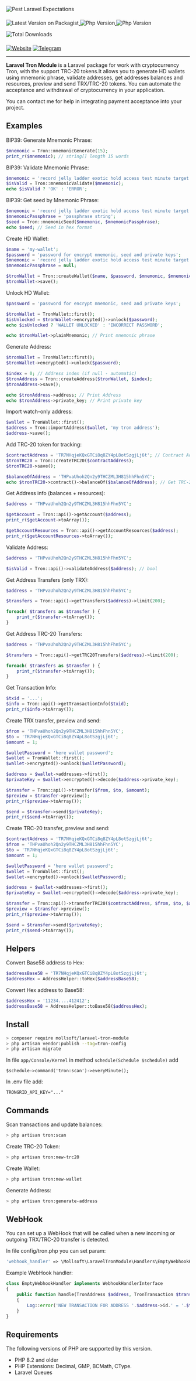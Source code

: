 ![Pest Laravel Expectations](https://banners.beyondco.de/Tron.png?theme=light&packageManager=composer+require&packageName=mollsoft%2Flaravel-tron-module&pattern=architect&style=style_1&description=Working+with+cryptocurrency+Tron%2C+supported+TRC-20+tokens&md=1&showWatermark=1&fontSize=100px&images=https%3A%2F%2Flaravel.com%2Fimg%2Flogomark.min.svg)

<a href="https://packagist.org/packages/mollsoft/laravel-tron-module" target="_blank">
    <img style="display: inline-block; margin-top: 0.5em; margin-bottom: 0.5em" src="https://img.shields.io/packagist/v/mollsoft/laravel-tron-module.svg?style=flat&cacheSeconds=3600" alt="Latest Version on Packagist">
</a>

<a href="https://www.php.net">
    <img style="display: inline-block; margin-top: 0.5em; margin-bottom: 0.5em" src="https://img.shields.io/badge/php-%3E=8.1-brightgreen.svg?maxAge=2592000" alt="Php Version">
</a>

<a href="https://laravel.com/">
    <img style="display: inline-block; margin-top: 0.5em; margin-bottom: 0.5em" src="https://img.shields.io/badge/laravel-%3E=10-red.svg?maxAge=2592000" alt="Php Version">
</a>

<a href="https://packagist.org/packages/mollsoft/laravel-tron-module" target="_blank">
    <img style="display: inline-block; margin-top: 0.5em; margin-bottom: 0.5em" src="https://img.shields.io/packagist/dt/mollsoft/laravel-tron-module.svg?style=flat&cacheSeconds=3600" alt="Total Downloads">
</a>

<a href="https://mollsoft.com"><img alt="Website" src="https://img.shields.io/badge/Website-https://mollsoft.com-black"></a>
<a href="https://t.me/mollsoft"><img alt="Telegram" src="https://img.shields.io/badge/Telegram-@mollsoft-blue"></a>

---

**Laravel Tron Module** is a Laravel package for work with cryptocurrency Tron, with the support TRC-20 tokens.It allows you to generate HD wallets using mnemonic phrase, validate addresses, get addresses balances and resources, preview and send TRX/TRC-20 tokens. You can automate the acceptance and withdrawal of cryptocurrency in your application.

You can contact me for help in integrating payment acceptance into your project.

## Examples

BIP39: Generate Mnemonic Phrase:
```php
$mnemonic = Tron::mnemonicGenerate(15);
print_r($mnemonic); // string[] length 15 words
```

BIP39: Validate Mnemonic Phrase:
```php
$mnemonic = 'record jelly ladder exotic hold access test minute target fortune duck disease express damp attend';
$isValid = Tron::mnemonicValidate($mnemonic);
echo $isValid ? 'OK' : 'ERROR';
```

BIP39: Get seed by Mnemonic Phrase:
```php
$mnemonic = 'record jelly ladder exotic hold access test minute target fortune duck disease express damp attend';
$mnemonicPassphrase = 'passphrase string';
$seed = Tron::mnemonicSeed($mnemonic, $mnemonicPassphrase);
echo $seed; // Seed in hex format
```

Create HD Wallet:
```php
$name = 'my-wallet';
$password = 'password for encrypt mnemonic, seed and private keys';
$mnemonic = 'record jelly ladder exotic hold access test minute target fortune duck disease express damp attend';
$mnemonicPassphrase = null;

$tronWallet = Tron::createWallet($name, $password, $mnemonic, $mnemonicPassphrase);
$tronWallet->save();
```

Unlock HD Wallet:
```php
$password = 'password for encrypt mnemonic, seed and private keys';

$tronWallet = TronWallet::first();
$isUnlocked = $tronWallet->encrypted()->unlock($password);
echo $isUnlocked ? 'WALLET UNLOCKED' : 'INCORRECT PASSWORD';

echo $tronWallet->plainMnemonic; // Print mnemonic phrase
```

Generate Address:
```php
$tronWallet = TronWallet::first();
$tronWallet->encrypted()->unlock($password);

$index = 0; // Address index (if null - automatic)
$tronAddress = Tron::createAddress($tronWallet, $index);
$tronAddress->save();

echo $tronAddress->address; // Print Address
echo $tronAddress->private_key; // Print private key
```

Import watch-only address:
```php
$wallet = TronWallet::first();
$address = Tron::importAddress($wallet, 'my tron address');
$address->save();
```

Add TRC-20 token for tracking:
```php
$contractAddress = 'TR7NHqjeKQxGTCi8q8ZY4pL8otSzgjLj6t'; // Contract Address Tether USDT
$tronTRC20 = Tron::createTRC20($contractAddress);
$tronTRC20->save();

$balanceOfAddress = 'THPvaUhoh2Qn2y9THCZML3H815hhFhn5YC';
echo $tronTRC20->contract()->balanceOf($balanceOfAddress); // Get TRC-20 Token balance of address
```

Get Address info (balances + resources):
```php
$address = 'THPvaUhoh2Qn2y9THCZML3H815hhFhn5YC';

$getAccount = Tron::api()->getAccount($address);
print_r($getAccount->toArray());

$getAccountResources = Tron::api()->getAccountResources($address);
print_r($getAccountResources->toArray());
```

Validate Address:
```php
$address = 'THPvaUhoh2Qn2y9THCZML3H815hhFhn5YC';

$isValid = Tron::api()->validateAddress($address); // bool
```

Get Address Transfers (only TRX):
```php
$address = 'THPvaUhoh2Qn2y9THCZML3H815hhFhn5YC';

$transfers = Tron::api()->getTransfers($address)->limit(200);

foreach( $transfers as $transfer ) {
    print_r($transfer->toArray());
}
```

Get Address TRC-20 Transfers:
```php
$address = 'THPvaUhoh2Qn2y9THCZML3H815hhFhn5YC';

$transfers = Tron::api()->getTRC20Transfers($address)->limit(200);

foreach( $transfers as $transfer ) {
    print_r($transfer->toArray());
}
```

Get Transaction Info:
```php
$txid = '...';
$info = Tron::api()->getTransactionInfo($txid);
print_r($info->toArray());
```

Create TRX transfer, preview and send:
```php
$from = 'THPvaUhoh2Qn2y9THCZML3H815hhFhn5YC';
$to = 'TR7NHqjeKQxGTCi8q8ZY4pL8otSzgjLj6t';
$amount = 1;

$walletPassword = 'here wallet password';
$wallet = TronWallet::first();
$wallet->encrypted()->unlock($walletPassword);

$address = $wallet->addresses->first();
$privateKey = $wallet->encrypted()->decode($address->private_key);

$transfer = Tron::api()->transfer($from, $to, $amount);
$preview = $transfer->preview();
print_r($preview->toArray());

$send = $transfer->send($privateKey);
print_r($send->toArray());
```

Create TRC-20 transfer, preview and send:
```php
$contractAddress = 'TR7NHqjeKQxGTCi8q8ZY4pL8otSzgjLj6t';
$from = 'THPvaUhoh2Qn2y9THCZML3H815hhFhn5YC';
$to = 'TR7NHqjeKQxGTCi8q8ZY4pL8otSzgjLj6t';
$amount = 1;

$walletPassword = 'here wallet password';
$wallet = TronWallet::first();
$wallet->encrypted()->unlock($walletPassword);

$address = $wallet->addresses->first();
$privateKey = $wallet->encrypted()->decode($address->private_key);

$transfer = Tron::api()->transferTRC20($contractAddress, $from, $to, $amount);
$preview = $transfer->preview();
print_r($preview->toArray());

$send = $transfer->send($privateKey);
print_r($send->toArray());
```

## Helpers

Convert Base58 address to Hex:

```php
$addressBase58 = 'TR7NHqjeKQxGTCi8q8ZY4pL8otSzgjLj6t';
$addressHex = AddressHelper::toHex($addressBase58);
```

Convert Hex address to Base58:

```php
$addressHex = '11234....412412';
$addressBase58 = AddressHelper::toBase58($addressHex);
```

## Install

```bash
> composer require mollsoft/laravel-tron-module
> php artisan vendor:publish --tag=tron-config
> php artisan migrate
```

In file `app/Console/Kernel` in method `schedule(Schedule $schedule)` add 
```
$schedule->command('tron:scan')->everyMinute();
```

In .env file add:
```
TRONGRID_API_KEY="..."
```

## Commands

Scan transactions and update balances:

```bash
> php artisan tron:scan
```

Create TRC-20 Token:

```bash
> php artisan tron:new-trc20
```

Create Wallet:

```bash
> php artisan tron:new-wallet
```

Generate Address:

```bash
> php artisan tron:generate-address
```

## WebHook

You can set up a WebHook that will be called when a new incoming or outgoing TRX/TRC-20 transfer is detected.

In file config/tron.php you can set param:

```php
'webhook_handler' => \Mollsoft\LaravelTronModule\Handlers\EmptyWebhookHandler::class,
```

Example WebHook handler:

```php
class EmptyWebhookHandler implements WebhookHandlerInterface
{
    public function handle(TronAddress $address, TronTransaction $transaction): void
    {
        Log::error('NEW TRANSACTION FOR ADDRESS '.$address->id.' = '.$transaction->txid);
    }
}
```


## Requirements

The following versions of PHP are supported by this version.

* PHP 8.2 and older
* PHP Extensions: Decimal, GMP, BCMath, CType.
* Laravel Queues
